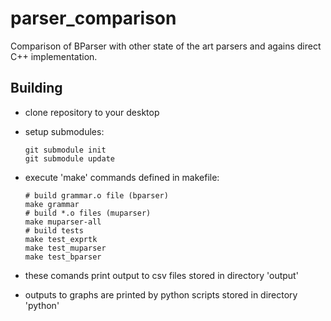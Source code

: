 # parser_comparison
Comparison of BParser with other state of the art parsers and agains direct C++ implementation.


## Building
- clone repository to your desktop
- setup submodules:
  
      git submodule init
      git submodule update
  
- execute 'make' commands defined in makefile:

      # build grammar.o file (bparser)
      make grammar
      # build *.o files (muparser)
      make muparser-all
      # build tests
      make test_exprtk
      make test_muparser
      make test_bparser
  
- these comands print output to csv files stored in directory 'output'
- outputs to graphs are printed by python scripts stored in directory 'python'
